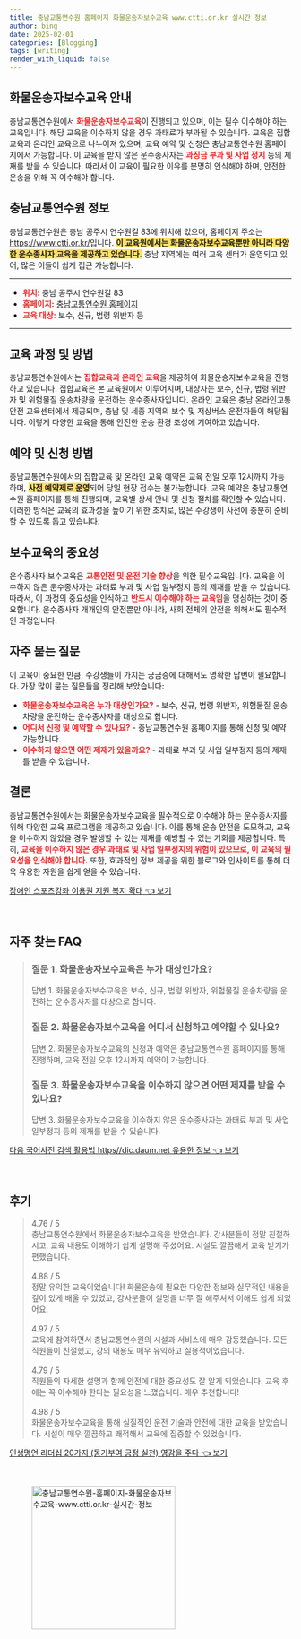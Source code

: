 ```yaml
---
title: 충남교통연수원 홈페이지 화물운송자보수교육 www.ctti.or.kr 실시간 정보
author: bing
date: 2025-02-01
categories: [Blogging]
tags: [writing]
render_with_liquid: false
---
```



<h2 id='화물운송자보수교육 안내'>화물운송자보수교육 안내</h2>

<p>충남교통연수원에서 <b><span style="color: #ee2323;">화물운송자보수교육</span></b>이 진행되고 있으며, 이는 필수 이수해야 하는 교육입니다. 해당 교육을 이수하지 않을 경우 과태료가 부과될 수 있습니다. 교육은 집합교육과 온라인 교육으로 나누어져 있으며, 교육 예약 및 신청은 충남교통연수원 홈페이지에서 가능합니다. 이 교육을 받지 않은 운수종사자는 <b><span style="color: #ee2323;">과징금 부과 및 사업 정지</span></b> 등의 제재를 받을 수 있습니다. 따라서 이 교육이 필요한 이유를 분명히 인식해야 하며, 안전한 운송을 위해 꼭 이수해야 합니다.</p>

<h2 id='충남교통연수원 정보'>충남교통연수원 정보</h2>

<p>충남교통연수원은 충남 공주시 연수원길 83에 위치해 있으며, 홈페이지 주소는 <a href="https://www.ctti.or.kr/">https://www.ctti.or.kr/</a>입니다. <b><span style="background-color: #ffe066;">이 교육원에서는 화물운송자보수교육뿐만 아니라 다양한 운수종사자 교육을 제공하고 있습니다.</span></b> 충남 지역에는 여러 교육 센터가 운영되고 있어, 많은 이들이 쉽게 접근 가능합니다.</p>

<hr />

<ul>
    <li><b><span style="color: #ee2323;">위치:</span></b> 충남 공주시 연수원길 83</li>
    <li><b><span style="color: #ee2323;">홈페이지:</span></b> <a href="https://www.ctti.or.kr/">충남교통연수원 홈페이지</a></li>
    <li><b><span style="color: #ee2323;">교육 대상:</span></b> 보수, 신규, 법령 위반자 등</li>
</ul>

<hr />

<h2 id='교육 과정 및 방법'>교육 과정 및 방법</h2>

<p>충남교통연수원에서는 <b><span style="color: #ee2323;">집합교육과 온라인 교육</span></b>을 제공하여 화물운송자보수교육을 진행하고 있습니다. 집합교육은 본 교육원에서 이루어지며, 대상자는 보수, 신규, 법령 위반자 및 위험물질 운송차량을 운전하는 운수종사자입니다. 온라인 교육은 충남 온라인교통안전 교육센터에서 제공되며, 충남 및 세종 지역의 보수 및 저상버스 운전자들이 해당됩니다. 이렇게 다양한 교육을 통해 안전한 운송 환경 조성에 기여하고 있습니다.</p>

<h2 id='예약 및 신청 방법'>예약 및 신청 방법</h2>

<p>충남교통연수원에서의 집합교육 및 온라인 교육 예약은 교육 전일 오후 12시까지 가능하며, <b><span style="background-color: #ffe066;">사전 예약제로 운영</span></b>되어 당일 현장 접수는 불가능합니다. 교육 예약은 충남교통연수원 홈페이지를 통해 진행되며, 교육별 상세 안내 및 신청 절차를 확인할 수 있습니다. 이러한 방식은 교육의 효과성을 높이기 위한 조치로, 많은 수강생이 사전에 충분히 준비할 수 있도록 돕고 있습니다.</p>

<h2 id='보수교육의 중요성'>보수교육의 중요성</h2>

<p>운수종사자 보수교육은 <b><span style="color: #ee2323;">교통안전 및 운전 기술 향상</span></b>을 위한 필수교육입니다. 교육을 이수하지 않은 운수종사자는 과태료 부과 및 사업 일부정지 등의 제재를 받을 수 있습니다. 따라서, 이 과정의 중요성을 인식하고 <b><span style="color: #ee2323;">반드시 이수해야 하는 교육임</span></b>을 명심하는 것이 중요합니다. 운수종사자 개개인의 안전뿐만 아니라, 사회 전체의 안전을 위해서도 필수적인 과정입니다.</p>

<h2 id='자주 묻는 질문'>자주 묻는 질문</h2>

<p>이 교육이 중요한 만큼, 수강생들이 가지는 궁금증에 대해서도 명확한 답변이 필요합니다. 가장 많이 묻는 질문들을 정리해 보았습니다:</p>

<ul>
    <li><b><span style="color: #ee2323;">화물운송자보수교육은 누가 대상인가요?</span></b> - 보수, 신규, 법령 위반자, 위험물질 운송차량을 운전하는 운수종사자를 대상으로 합니다.</li>
    <li><b><span style="color: #ee2323;">어디서 신청 및 예약할 수 있나요?</span></b> - 충남교통연수원 홈페이지를 통해 신청 및 예약 가능합니다.</li>
    <li><b><span style="color: #ee2323;">이수하지 않으면 어떤 제재가 있을까요?</span></b> - 과태료 부과 및 사업 일부정지 등의 제재를 받을 수 있습니다.</li>
</ul>

<h2 id='결론'>결론</h2>

<p>충남교통연수원에서는 화물운송자보수교육을 필수적으로 이수해야 하는 운수종사자를 위해 다양한 교육 프로그램을 제공하고 있습니다. 이를 통해 운송 안전을 도모하고, 교육을 이수하지 않았을 경우 발생할 수 있는 제재를 예방할 수 있는 기회를 제공합니다. 특히, <b><span style="color: #ee2323;">교육을 이수하지 않은 경우 과태료 및 사업 일부정지의 위험이 있으므로, 이 교육의 필요성을 인식해야 합니다.</span></b> 또한, 효과적인 정보 제공을 위한 블로그와 인사이트를 통해 더욱 유용한 자원을 쉽게 얻을 수 있습니다.</p>


<p><a class="click-button" title="장애인 스포츠강좌 이용권 지원 복지 확대" href="https://24nara.github.io/posts/%EC%9E%A5%EC%95%A0%EC%9D%B8-%EC%8A%A4%ED%8F%AC%EC%B8%A0%EA%B0%95%EC%A2%8C-%EC%9D%B4%EC%9A%A9%EA%B6%8C-%EC%A7%80%EC%9B%90-%EB%B3%B5%EC%A7%80-%ED%99%95%EB%8C%80/" rel="dofollow">장애인 스포츠강좌 이용권 지원 복지 확대 👈 보기</a></p><br>
<h2 id='자주_찾는_FAQ'>자주 찾는 FAQ</h2>
<div itemscope="" itemtype="https://schema.org/FAQPage"> 
<blockquote> 
<div itemscope="" itemprop="mainEntity" itemtype="https://schema.org/Question"> 
<h3 itemprop="name">질문 1. 화물운송자보수교육은 누가 대상인가요?</h3> 
<div itemscope="" itemprop="acceptedAnswer" itemtype="https://schema.org/Answer"> 
<span itemprop="text"> 
<p>답변 1. 화물운송자보수교육은 보수, 신규, 법령 위반자, 위험물질 운송차량을 운전하는 운수종사자를 대상으로 합니다.</p> 
</span> 
</div> 
</div> 
<div itemscope="" itemprop="mainEntity" itemtype="https://schema.org/Question"> 
<h3 itemprop="name">질문 2. 화물운송자보수교육을 어디서 신청하고 예약할 수 있나요?</h3> 
<div itemscope="" itemprop="acceptedAnswer" itemtype="https://schema.org/Answer"> 
<span itemprop="text"> 
<p>답변 2. 화물운송자보수교육의 신청과 예약은 충남교통연수원 홈페이지를 통해 진행하며, 교육 전일 오후 12시까지 예약이 가능합니다.</p> 
</span> 
</div> 
</div> 
<div itemscope="" itemprop="mainEntity" itemtype="https://schema.org/Question"> 
<h3 itemprop="name">질문 3. 화물운송자보수교육을 이수하지 않으면 어떤 제재를 받을 수 있나요?</h3> 
<div itemscope="" itemprop="acceptedAnswer" itemtype="https://schema.org/Answer"> 
<span itemprop="text"> 
<p>답변 3. 화물운송자보수교육을 이수하지 않은 운수종사자는 과태료 부과 및 사업 일부정지 등의 제재를 받을 수 있습니다.</p> 
</span> 
</div> 
</div> 
</blockquote> 
</div>
<p><a class="click-button" title="다음 국어사전 검색 활용법 https//dic.daum.net 유용한 정보" href="https://24nara.github.io/posts/%EB%8B%A4%EC%9D%8C-%EA%B5%AD%EC%96%B4%EC%82%AC%EC%A0%84-%EA%B2%80%EC%83%89-%ED%99%9C%EC%9A%A9%EB%B2%95-httpsdic.daum.net-%EC%9C%A0%EC%9A%A9%ED%95%9C-%EC%A0%95%EB%B3%B4/" rel="dofollow">다음 국어사전 검색 활용법 https//dic.daum.net 유용한 정보 👈 보기</a></p><br>
<h2 id='후기'>후기</h2>
<div itemscope itemtype="https://schema.org/Product">
  <blockquote>
  <div itemprop="review" itemscope itemtype="https://schema.org/Review">
      <div itemprop="reviewRating" itemscope itemtype="https://schema.org/Rating"> <span itemprop="ratingValue">4.76</span> / <span itemprop="bestRating">5</span> </div>
      <span itemprop="reviewBody">충남교통연수원에서 화물운송자보수교육을 받았습니다. 강사분들이 정말 친절하시고, 교육 내용도 이해하기 쉽게 설명해 주셨어요. 시설도 깔끔해서 교육 받기가 편했습니다.</span>
  </div>
  <br>
  <div itemprop="review" itemscope itemtype="https://schema.org/Review">
      <div itemprop="reviewRating" itemscope itemtype="https://schema.org/Rating"> <span itemprop="ratingValue">4.88</span> / <span itemprop="bestRating">5</span> </div>
      <span itemprop="reviewBody">정말 유익한 교육이었습니다! 화물운송에 필요한 다양한 정보와 실무적인 내용을 깊이 있게 배울 수 있었고, 강사분들이 설명을 너무 잘 해주셔서 이해도 쉽게 되었어요.</span>
  </div>
  <br>
  <div itemprop="review" itemscope itemtype="https://schema.org/Review">
      <div itemprop="reviewRating" itemscope itemtype="https://schema.org/Rating"> <span itemprop="ratingValue">4.97</span> / <span itemprop="bestRating">5</span> </div>
      <span itemprop="reviewBody">교육에 참여하면서 충남교통연수원의 시설과 서비스에 매우 감동했습니다. 모든 직원들이 친절했고, 강의 내용도 매우 유익하고 실용적이었습니다.</span>
  </div>
  <br>
  <div itemprop="review" itemscope itemtype="https://schema.org/Review">
      <div itemprop="reviewRating" itemscope itemtype="https://schema.org/Rating"> <span itemprop="ratingValue">4.79</span> / <span itemprop="bestRating">5</span> </div>
      <span itemprop="reviewBody">직원들의 자세한 설명과 함께 안전에 대한 중요성도 잘 알게 되었습니다. 교육 후에는 꼭 이수해야 한다는 필요성을 느꼈습니다. 매우 추천합니다!</span>
  </div>
  <br>
  <div itemprop="review" itemscope itemtype="https://schema.org/Review">
      <div itemprop="reviewRating" itemscope itemtype="https://schema.org/Rating"> <span itemprop="ratingValue">4.98</span> / <span itemprop="bestRating">5</span> </div>
      <span itemprop="reviewBody">화물운송자보수교육을 통해 실질적인 운전 기술과 안전에 대한 교육을 받았습니다. 시설이 매우 깔끔하고 쾌적해서 교육에 집중할 수 있었습니다.</span>
  </div>
  </blockquote>
</div>
<p><a class="click-button" title="인생명언 리더십 20가지 (동기부여 긍정 실천) 영감을 주다" href="https://24nara.github.io/posts/%EC%9D%B8%EC%83%9D%EB%AA%85%EC%96%B8-%EB%A6%AC%EB%8D%94%EC%8B%AD-20%EA%B0%80%EC%A7%80-(%EB%8F%99%EA%B8%B0%EB%B6%80%EC%97%AC-%EA%B8%8D%EC%A0%95-%EC%8B%A4%EC%B2%9C)-%EC%98%81%EA%B0%90%EC%9D%84-%EC%A3%BC%EB%8B%A4/" rel="dofollow">인생명언 리더십 20가지 (동기부여 긍정 실천) 영감을 주다 👈 보기</a></p><br>
<figure class="image"><img src="https://24nara.github.io/assets/img/thumbnail/충남교통연수원-홈페이지-화물운송자보수교육-www.ctti.or.kr-실시간-정보.webp" alt="충남교통연수원-홈페이지-화물운송자보수교육-www.ctti.or.kr-실시간-정보" width="256" height="256"></figure>